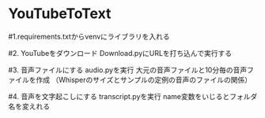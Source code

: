 # YouTubeToText

#1.requirements.txtからvenvにライブラリを入れる

#2. YouTubeをダウンロード
Download.pyにURLを打ち込んで実行する

#3. 音声ファイルにする
audio.pyを実行
大元の音声ファイルと10分毎の音声ファイルを作成
（Whisperのサイズとサンプルの定例の音声のファイルの関係）

#4. 音声を文字起こしにする
transcript.pyを実行
name変数をいじるとフォルダ名を変えれる
